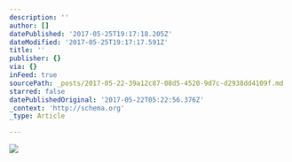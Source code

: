 ```yaml
---
description: ''
author: []
datePublished: '2017-05-25T19:17:18.205Z'
dateModified: '2017-05-25T19:17:17.591Z'
title: ''
publisher: {}
via: {}
inFeed: true
sourcePath: _posts/2017-05-22-39a12c87-08d5-4520-9d7c-d2938dd4109f.md
starred: false
datePublishedOriginal: '2017-05-22T05:22:56.376Z'
_context: 'http://schema.org'
_type: Article

---
```

![](https://the-grid-user-content.s3-us-west-2.amazonaws.com/8e76d57b-56c9-4692-a28f-c3032111900e.jpg)